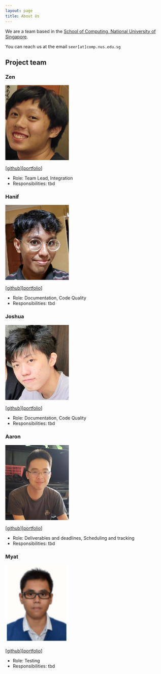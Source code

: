 ```yaml
---
layout: page
title: About Us
---
```


We are a team based in the [School of Computing, National University of Singapore](http://www.comp.nus.edu.sg).

You can reach us at the email `seer[at]comp.nus.edu.sg`

## Project team

### Zen

<img src="images/zenlzb.png" width="200px">


[[github](https://github.com/Zenlzb)][[portfolio](team/zenlzb.md)]

* Role: Team Lead, Integration
* Responsibilities: tbd

### Hanif

<img src="images/hanif-kamal.png" width="200px">

[[github](http://github.com/hanif-kamal)][[portfolio](team/hanif-kamal.md)]

* Role: Documentation, Code Quality
* Responsibilities: tbd

### Joshua

<img src="images/jyrw.png" width="200px">

[[github](http://github.com/jyrw)][[portfolio](team/jyrw.md)]

* Role: Documentation, Code Quality
* Responsibilities: tbd

### Aaron

<img src="images/e0543860.png" width="200px">

[[github](http://github.com/e0543860)][[portfolio](team/aaronloh.md)]

* Role: Deliverables and deadlines, Scheduling and tracking
* Responsibilities: tbd

### Myat

<img src="images/nusmhk.png" width="200px">

[[github](http://github.com/NUSmhk)][[portfolio](team/nusmhk.md)]

* Role: Testing
* Responsibilities: tbd
